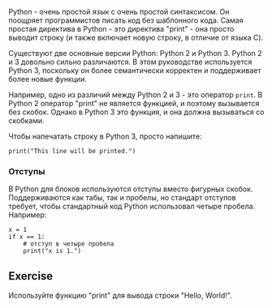 Python - очень простой язык с очень простой синтаксисом.
Он поощряет программистов писать код без шаблонного кода.
Самая простая директива в Python - это директива "print" -
она просто выводит строку (и также включает новую строку, в отличие от языка C).

Существуют две основные версии Python: Python 2 и Python 3. Python 2 и 3 довольно сильно различаются.
В этом руководстве используется Python 3, поскольку он более семантически корректен и поддерживает более новые функции.

Например, одно из различий между Python 2 и 3 - это оператор `print`.
В Python 2 оператор "print" не является функцией, и поэтому вызывается без скобок. Однако в Python 3 это функция, и она должна вызываться
со скобками.

Чтобы напечатать строку в Python 3, просто напишите:

    print("This line will be printed.")

### Отступы

В Python для блоков используются отступы вместо фигурных скобок. Поддерживаются как табы, так и пробелы, но стандарт
отступов требует, чтобы стандартный код Python использовал четыре пробела. Например:

    x = 1
    if x == 1:
        # отступ в четыре пробела
        print("x is 1.")

Exercise
--------

Используйте функцию "print" для вывода строки "Hello, World!".
